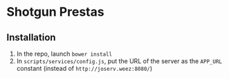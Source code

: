 # Shotgun Prestas

## Installation

1. In the repo, launch `bower install`
2. In `scripts/services/config.js`, put the URL of the server as the `APP_URL` constant (instead of `http://joserv.weez:8080/`)
